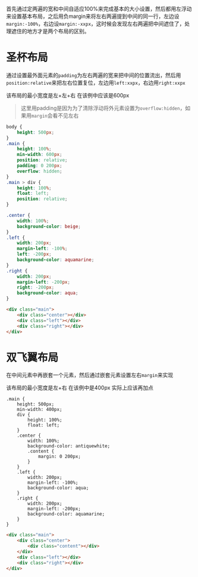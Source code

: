 

首先通过定两遍的宽和中间自适应100%来完成基本的大小设置，然后都用左浮动来设置基本布局，之后用负margin来将左右两遍提到中间的同一行，左边设`margin:-100%`，右边设`margin:-xxpx`，这时候会发现左右两遍把中间遮住了，处理遮住的地方才是两个布局的区别。

# 圣杯布局

通过设置最外面元素的`padding`为左右两遍的宽来把中间的位置流出，然后用`position:relative`来把左右位置复位，左边用`left:xxpx`，右边用`right:xxpx`

该布局的最小宽度是左+左+右 在该例中应该是600px

> 这里用padding是因为为了清除浮动将外元素设置为`overflow:hidden`，如果用`margin`会看不见左右

```css
body {
    height: 500px;
}
.main {
    height: 100%;
    min-width: 600px;
    position: relative;
    padding: 0 200px;
    overflow: hidden;
}
.main > div {
    height: 100%;
    float: left;
    position: relative;
}

.center {
    width: 100%;
    background-color: beige;
}
.left {
    width: 200px;
    margin-left: -100%;
    left: -200px;
    background-color: aquamarine;
}
.right {
    width: 200px;
    margin-left: -200px;
    right: -200px;
    background-color: aqua;
}
```

```html
<div class="main">
    <div class="center"></div>
    <div class="left"></div>
    <div class="right"></div>
</div>
```



# 双飞翼布局

在中间元素中再嵌套一个元素，然后通过嵌套元素设置左右`margin`来实现

该布局的最小宽度是左+右 在该例中是400px 实际上应该再加点

```less
.main {
    height: 500px;
    min-width: 400px;
    div {
        height: 100%;
        float: left;
    }
    .center {
        width: 100%;
        background-color: antiquewhite;
        .content {
            margin: 0 200px;
        }
    }
    .left {
        width: 200px;
        margin-left: -100%;
        background-color: aqua;
    }
    .right {
        width: 200px;
        margin-left: -200px;
        background-color: aquamarine;
    }
}

```

```html
<div class="main">
    <div class="center">
        <div class="content"></div>
    </div>
    <div class="left"></div>
    <div class="right"></div>
</div>
```

